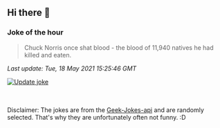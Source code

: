 ## Hi there 👋

### Joke of the hour
<!-- joke -->
>Chuck Norris once shat blood - the blood of 11,940 natives he had killed and eaten.
<!-- /joke -->

*Last update: Tue, 18 May 2021 15:25:46 GMT*

[![Update joke](https://github.com/nclskfm/nclskfm/actions/workflows/joke.yml/badge.svg)](https://github.com/nclskfm/nclskfm/actions/workflows/joke.yml)

<br><br>
Disclaimer: The jokes are from the [Geek-Jokes-api](https://github.com/sameerkumar18/geek-joke-api) and are randomly selected. That's why they are unfortunately often not funny. :D
